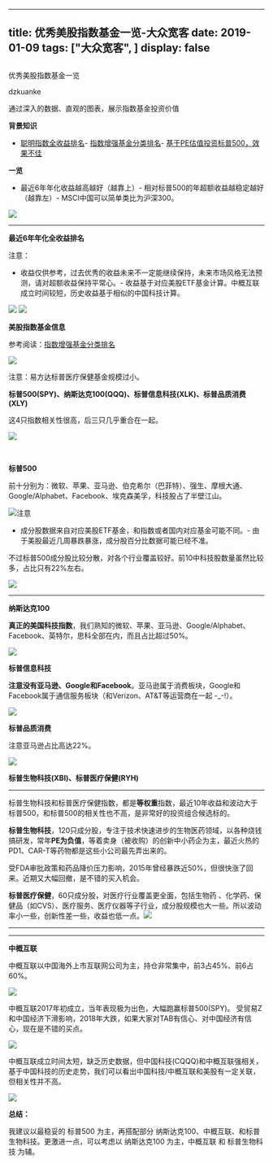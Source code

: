 
---
title:   优秀美股指数基金一览-大众宽客
date: 2019-01-09
tags: ["大众宽客", ]
display: false
---


## 



优秀美股指数基金一览




dzkuanke




通过深入的数据、直观的图表，展示指数基金投资价值


**背景知识**
- [聪明指数全收益排名](http://mp.weixin.qq.com/s?__biz=MzAwMTc1MDcwNw==&amp;mid=2648273811&amp;idx=1&amp;sn=c0fc01969193bceb7e4bc58c3639fe1d&amp;chksm=82f9304fb58eb95999d3d8c9268f3956723a9ea5ce3f51690ea12daddcb9fc51a0d21821b0d7&amp;scene=21#wechat_redirect)- [指数增强基金分类排名](http://mp.weixin.qq.com/s?__biz=MzAwMTc1MDcwNw==&amp;mid=2648273812&amp;idx=1&amp;sn=797ae595a8a333cc18ea0ba1e118811c&amp;chksm=82f93048b58eb95ec5f505927746da401d3ed0a6d7ba11e8ee50cdf47faec2c49fe1ad4d5c56&amp;scene=21#wechat_redirect)- [基于PE估值投资标普500，效果不佳](http://mp.weixin.qq.com/s?__biz=MzAwMTc1MDcwNw==&amp;mid=2648273814&amp;idx=1&amp;sn=961f70ab6fc163893abde90020ddf098&amp;chksm=82f9304ab58eb95ca7a0c9cfcb7fa94ac846fb0ff9576d7b1a2f219a83c844ff8f266ba7b4a3&amp;scene=21#wechat_redirect)


**一览**
- 最近6年年化收益越高越好（越靠上）- 相对标普500的年超额收益越稳定越好（越靠左）- MSCI中国可以简单类比为沪深300。


<img class="" data-copyright="0" data-ratio="0.75" data-s="300,640" src="https://mmbiz.qpic.cn/mmbiz_png/PKw3FQPmhIjfI416qib2a1UT2SXDib3Og58HjicDQ5icGLScJF4mKlDgXJfCj98IHho3zTtOXbqVLZ2rc8BhINQ4WQ/640?wx_fmt=png" data-type="png" data-w="960" style=""/>

****

**最近6年年化全收益排名**



注意：
- 收益仅供参考，过去优秀的收益未来不一定能继续保持，未来市场风格无法预测，请对超额收益保持平常心。- 收益基于对应美股ETF基金计算。中概互联成立时间较短，历史收益基于相似的中国科技计算。
<img class="" data-copyright="0" data-ratio="0.4861995753715499" data-s="300,640" src="https://mmbiz.qpic.cn/mmbiz_png/PKw3FQPmhIjfI416qib2a1UT2SXDib3Og5eibclRmS6libXaZCS5pMhojYBdRELciavxt6eYjk9mkxicGpYKmKM1N5pw/640?wx_fmt=png" data-type="png" data-w="942" style=""/>

<img class="" data-copyright="0" data-ratio="0.38493723849372385" data-s="300,640" src="https://mmbiz.qpic.cn/mmbiz_png/PKw3FQPmhIjfI416qib2a1UT2SXDib3Og5ntsq4MXgTDqDibAwaeuOibsK6KwaTzia7ibBicN2WJEAkYRTR5SglX87M6g/640?wx_fmt=png" data-type="png" data-w="956" style=""/>



**美股指数基金信息**



参考阅读：[指数增强基金分类排名](http://mp.weixin.qq.com/s?__biz=MzAwMTc1MDcwNw==&amp;mid=2648273812&amp;idx=1&amp;sn=797ae595a8a333cc18ea0ba1e118811c&amp;chksm=82f93048b58eb95ec5f505927746da401d3ed0a6d7ba11e8ee50cdf47faec2c49fe1ad4d5c56&amp;scene=21#wechat_redirect)

<img class="" data-copyright="0" data-ratio="0.33879781420765026" data-s="300,640" src="https://mmbiz.qpic.cn/mmbiz_png/PKw3FQPmhIjfI416qib2a1UT2SXDib3Og5nhScfd6TSp6WvcWt1diaJOl4rZnI3TCJJAnBORZCpGMibooUWDkeLBog/640?wx_fmt=png" data-type="png" data-w="1098" style=""/>

注意：易方达标普医疗保健基金规模过小。





**标普500(SPY)、纳斯达克100(QQQ)、标普信息科技(XLK)、标普品质消费(XLY)**



这4只指数相关性很高，后三只几乎重合在一起。

<img class="" data-copyright="0" data-ratio="0.5169753086419753" data-s="300,640" src="https://mmbiz.qpic.cn/mmbiz_png/PKw3FQPmhIjfI416qib2a1UT2SXDib3Og5JzbficGB3qCHek3eaXTV2iblMLy8iaj2cLJOYjbgpner4h1AMYobia32IQ/640?wx_fmt=png" data-type="png" data-w="1296" style=""/>

&nbsp;

**标普500**

前十分别为：微软、苹果、亚马逊、伯克希尔（巴菲特）、强生、摩根大通、Google/Alphabet、Facebook、埃克森美孚，科技股占了半壁江山。

<img class="" data-copyright="0" data-ratio="0.9935185185185185" data-s="300,640" src="https://mmbiz.qpic.cn/mmbiz_jpg/PKw3FQPmhIjfI416qib2a1UT2SXDib3Og5ibSxic7iayk21tIttBDzmalxS8NX0OwT9HUaBa2C517n91UfBrsmfbRag/640?wx_fmt=jpeg" data-type="jpeg" data-w="1080"/>注意
- 成分股数据来自对应美股ETF基金，和指数或者国内对应基金可能不同。- 由于美股最近几周暴跌暴涨，成分股百分比数据可能已经不准。


不过标普500成分股比较分散，对各个行业覆盖较好。前10中科技股数量虽然比较多，占比只有22%左右。

<img class="" data-copyright="0" data-ratio="1.1302281368821292" data-s="300,640" src="https://mmbiz.qpic.cn/mmbiz_jpg/PKw3FQPmhIjfI416qib2a1UT2SXDib3Og57NnCAeic8u0xQuxFVLG8jxg3CxKSEeAskkgVE3AKgL44bMaYkibOorZA/640?wx_fmt=jpeg" data-type="jpeg" data-w="1052"/>

****

**纳斯达克100**

**真正的美国科技指数**，我们熟知的微软、苹果、亚马逊、Google/Alphabet、Facebook、英特尔，思科全部在内，而且占比超过50%。

<img class="" data-copyright="0" data-ratio="1.0255924170616113" data-s="300,640" src="https://mmbiz.qpic.cn/mmbiz_jpg/PKw3FQPmhIjfI416qib2a1UT2SXDib3Og5HGGkzyh0kKZquMS8InHS3llopL4BB1csj4EiaXjAsvQZfHt3DndzfEQ/640?wx_fmt=jpeg" data-type="jpeg" data-w="1055"/>



**标普信息科技**

**注意没有亚马逊、Google和Facebook**。亚马逊属于消费板块，Google和Facebook属于通信服务板块（和Verizon、AT&amp;T等运营商在一起 -_-!）。

<img class="" data-copyright="0" data-ratio="1.0160226201696512" data-s="300,640" src="https://mmbiz.qpic.cn/mmbiz_jpg/PKw3FQPmhIjfI416qib2a1UT2SXDib3Og5R1RAAPLBfCEG1LAVXE7p7D3bpwgM84YQmdnLuHIRWN2eWu1J15kZsQ/640?wx_fmt=jpeg" data-type="jpeg" data-w="1061"/>



**标普品质消费**

注意亚马逊占比高达22%。

<img class="" data-copyright="0" data-ratio="1.01024208566108" data-s="300,640" src="https://mmbiz.qpic.cn/mmbiz_jpg/PKw3FQPmhIjfI416qib2a1UT2SXDib3Og5UZ7wsRmU0Nic0GsdUVibLIetIQYhBTS2QvAN4LNRopRiaGAjRjfTcxfdg/640?wx_fmt=jpeg" data-type="jpeg" data-w="1074" style=""/>





**标普生物科技(XBI)、标普医疗保健(RYH)**

****

标普生物科技和标普医疗保健指数，都是**等权重**指数，最近10年收益和波动大于标普500，和标普500的相关性也不高，是非常好的投资组合候选标的。



**标普生物科技**，120只成分股，专注于技术快速进步的生物医药领域，以各种烧钱搞研发，常年**PE为负值**，等着卖身（被收购）的创新中小药企为主，最近火热的PD1、CAR-T等药物都是这些小公司最先弄出来的。



受FDA审批政策和药品降价压力影响，2015年曾经暴跌近50%，但很快涨了回来。近期又大幅回撤，是不错的买入机会。



**标普医疗保健**，60只成分股，对医疗行业覆盖更全面，包括生物药 、化学药、保健品（如CVS）、医疗服务、医疗仪器等子行业，成分股规模也大一些。所以波动率小一些，创新性差一些，收益也低一点。<img class="" data-copyright="0" data-ratio="0.5153846153846153" data-s="300,640" src="https://mmbiz.qpic.cn/mmbiz_png/PKw3FQPmhIjfI416qib2a1UT2SXDib3Og5eB1ZpyKlk8pIpym8Xn72vxSiaqKnZnZ5UGhWU0U3CzTOc1QxzDzKu4Q/640?wx_fmt=png" data-type="png" data-w="1300" style=""/>

****

****

**中概互联**



中概互联以中国海外上市互联网公司为主，持仓非常集中，前3占45%、前6占60%。

<img class="" data-copyright="0" data-ratio="0.8353510895883777" data-s="300,640" src="https://mmbiz.qpic.cn/mmbiz_png/PKw3FQPmhIjfI416qib2a1UT2SXDib3Og5GAiaJnKoYmiau95zg5huhhRYapnceicXb4dXG2gfo6x4cWGeXcohvnXBg/640?wx_fmt=png" data-type="png" data-w="826"/>



中概互联2017年初成立，当年表现极为出色，大幅跑赢标普500(SPY)。 受贸易Z和中国经济下滑影响，2018年大跌，如果大家对TAB有信心、对中国经济有信心，现在是不错的买点。



<img class="" data-copyright="0" data-ratio="0.5184615384615384" data-s="300,640" src="https://mmbiz.qpic.cn/mmbiz_png/PKw3FQPmhIjfI416qib2a1UT2SXDib3Og5YKyHpCnpSmRPnsbHuabIynvL7ZEdFZQ5lbtwkpyHNc29OO9YibdYcKQ/640?wx_fmt=png" data-type="png" data-w="1300" style=""/>



中概互联成立时间太短，缺乏历史数据，但中国科技(CQQQ)和中概互联强相关，基于中国科技的历史走势，我们可以看出中国科技/中概互联和美股有一定关联，但相关性并不高。

<img class="" data-copyright="0" data-ratio="0.5169753086419753" data-s="300,640" src="https://mmbiz.qpic.cn/mmbiz_png/PKw3FQPmhIjfI416qib2a1UT2SXDib3Og59jNzIlOlquMv3Nxt647hLmib7ViaU91r9UNVmvHU1MHPRNZ1gPzswrjg/640?wx_fmt=png" data-type="png" data-w="1296" style=""/>



**总结：**

我建议以最稳妥的 标普500 为主，再搭配部分 纳斯达克100、中概互联、和标普生物科技。更激进一点，可以考虑以 纳斯达克100 为主，中概互联 和&nbsp;标普生物科技 为辅。












